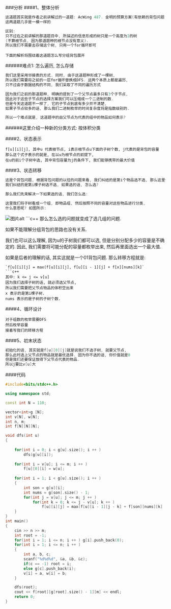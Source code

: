 ###分析
####1、整体分析
```c++ 
这道题其实就是作者之前讲解过的一道题: AcWing 487. 金明的预算方案(有依赖的背包问题 + 分组背包问题) 
这两道题几乎是一模一样的

区别:
只不过在之前讲解的那道题目中, 所描述的信息形成的树只是一个高度为2的树
(不算根节点, 因为那道题种的根节点没有意义).
所以我们不需要去存储这个树, 只用一个for循环即可
```
`下面的解析将围绕着这道题怎么写分组背包展开`

######难点1: 怎么遍历, 怎么存储
```c++
我们这里采用邻接表的方式. 同时, 由于这道题种形成了一棵树, 
所以我们需要将之前的一层for循环替换成DFS. 这两个本质上都是遍历, 
只不过由于数据结构的不同, 我们采取了不同的遍历方式
```
```c++
因为我们之前的那道题种, 明确的提到了一个父节点最多只有3个子节点, 
因此对于这些子节点的选择方案我们可以压缩成一个二进制的数.
但是今天这道题不一样了, 它的子节点到底有多少并不清楚,
如果子节点较多的话, 那么我们二进制枚举的时间复杂度将是指数级别的.

所以一个难点就是, 这道题中的由父节点为代表的组中的物品如何表示?
```
######这里介绍一种新的分类方式: 按体积分类

####2、状态表示
```
f[u][i][j], 其中u 代表根节点, i表示根节点u下面的子树个数, j代表的是背包的容量
那么这个式子表示的就是, 在以u为根节点的前提下, 
在u的前i个子树中选, 其中背包容量为j的条件下, 我们能够携带的最大价值
```
####3、状态转移
```c++
这是个背包问题, 根据背包问题的以往的问题来看, 我们纠结的是第i个物品选不选, 那么这里也一样, 
我们纠结的是第i棵子树选不选, 如果选的话, 怎么选?

那么我们先来解决一下如果选的话, 我们怎么选:

这里我们将子树看成一个组, 即物品组, 然后按照不同的容量对这些物品进行分类, 
什么意思呢? 如图所示:
```
<img src="https://img-blog.csdnimg.cn/90a4795050c04744b988a1f6544a585d.png" alt="图片alt" title="图片title">
```c++
那么怎么选的问题就变成了选几组的问题.

如果不能理解分组背包的思路也没有关系.

我们也可以这么理解, 因为u的子树我们都可以选, 但是分别分配多少的容量是不确定的.
因此, 我们需要将可能分配的容量都枚举出来, 然后再里面选出一个最大值.

如果是后者的理解的话, 其实这就是一个01背包问题.
那么转移方程就是:
```
`f[u][i][j] = max(f[u][i][j], f[u][i - 1][j] + f[x][nums][k]`
```c++
其中: k <= j <= v[u]
因为我们选择子树的话, 就必须选父节点, 
所以我们需要把父节点物品的体积空出来
x 表示的是第i棵子树.
nums 表示的是子树的子树个数.
```
####4、循环设计
```
对于组数的枚举需要DFS
然后枚举容量
接着写我们的转移方程
```
####5、初末状态
```c++
初始化的话, 其实就是f[u][0][j]就是说我们不选子树, 就要父节点, 
那么此时选上父节点的物品就是最优选择. 因为你不选的话, 你价值就是0
但是我们还要保证放得下父节点代表的物品.
所以j要比v[u]大
```
####代码
```c++
#include<bits/stdc++.h>

using namespace std;

const int N = 110;

vector<int>g [N];
int v[N], w[N];
int n, m;
int f[N][N][N];

void dfs(int u)
{
    
    for(int i = 0; i < g[u].size(); i ++ )
        dfs(g[u][i]);
	
    for(int i = v[u]; i <= m; i ++ )
        f[u][0][i] = w[u];
	
    for(int i = 1; i < g[u].size(); i ++ )
    {
        int son = g[u][i];
        int nums = g[son].size() - 1;
        for(int j = v[u]; j <= m; j ++ )
            for(int k = 0; k <= j - v[u]; k ++ )
                f[u][i][j] = max(f[u][i - 1][j - k] + f[son][nums][k] ,f[u][i][j]);
    }
}
int main()
{
    cin >> n >> m;
    int root = -1;
    for(int i = 1; i <= n; i ++ ) g[i].push_back(0);
    for(int i = 1; i <= n; i ++ )
    {
        int a, b, c;
        scanf("%d%d%d", &a, &b, &c);
        if(c == -1) root = i;
        else g[c].push_back(i);
        v[i] = a, w[i] = b;
    }

    dfs(root);
    cout << f[root][g[root].size() - 1][m] << endl;
    return 0;
}
```